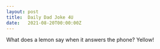 ```yaml
---
layout: post
title:  Daily Dad Joke 4U
date:   2021-08-20T00:00:00Z
---
```

What does a lemon say when it answers the phone? Yellow!
